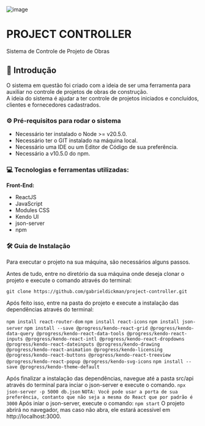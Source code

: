 ![image](![image](https://github.com/gabrieldickman/project-controller/assets/55303496/2d490b2f-dd0d-4eeb-a7f5-a8fef65731ba)
)

# PROJECT CONTROLLER
Sistema de Controle de Projeto de Obras

## 📌 Introdução
O sistema em questão foi criado com a ideia de ser uma ferramenta para auxiliar no controle de projetos de obras de construção. <br>
A ideia do sistema é ajudar a ter controle de projetos iniciados e concluídos, clientes e fornecedores cadastrados. <br>

### ⚙️ Pré-requisitos para rodar o sistema

- Necessário ter instalado o Node >= v20.5.0. <br>
- Necessário ter o GIT instalado na máquina local. <br>
- Necessário uma IDE ou um Editor de Código de sua preferência. <br>
- Necessário a v10.5.0 do npm. <br>

### 💻 Tecnologias e ferramentas utilizadas:

**Front-End:**

- ReactJS
- JavaScript
- Modules CSS
- Kendo UI
- json-server
- npm

### 🛠️ Guia de Instalação

Para executar o projeto na sua máquina, são necessários alguns passos.

Antes de tudo, entre no diretório da sua máquina onde deseja clonar o projeto e execute o comando através do terminal:

``
git clone https://github.com/gabrieldickman/project-controller.git
``

Após feito isso, entre na pasta do projeto e execute a instalação das dependências através do terminal:

``
npm install react-router-dom
``
``
npm install react-icons
``
``
npm install json-server
``
``
npm install --save @progress/kendo-react-grid @progress/kendo-data-query @progress/kendo-react-data-tools @progress/kendo-react-inputs @progress/kendo-react-intl @progress/kendo-react-dropdowns @progress/kendo-react-dateinputs @progress/kendo-drawing @progress/kendo-react-animation @progress/kendo-licensing @progress/kendo-react-buttons @progress/kendo-react-treeview @progress/kendo-react-popup @progress/kendo-svg-icons
``
``
npm install --save @progress/kendo-theme-default
``

Após finalizar a instalação das dependências, navegue até a pasta src/api através do terminal para inciar o json-server e execute o comando.
``
npx json-server -p 5000 db.json
``
``
NOTA: Você pode usar a porta de sua preferência, contanto que não seja a mesma do React que por padrão é 3000
``
Após iniar o json-server, execute o comando:
``
npm start
``
O projeto abrirá no navegador, mas caso não abra, ele estará acessivel em http://localhost:3000.
